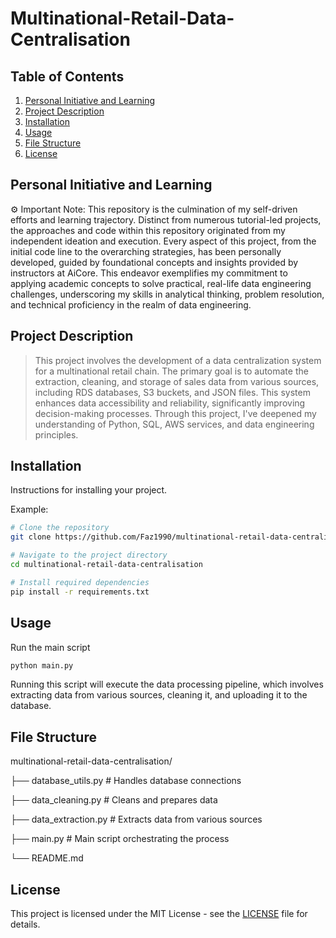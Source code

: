 # Multinational-Retail-Data-Centralisation

## Table of Contents
1. [Personal Initiative and Learning](#personal-initiative-and-learning)
2. [Project Description](#project-description)
3. [Installation](#installation)
4. [Usage](#usage)
5. [File Structure](#file-structure)
6. [License](#license)

## Personal Initiative and Learning
⚙️ Important Note: This repository is the culmination of my self-driven efforts and learning trajectory. Distinct from numerous tutorial-led projects, the approaches and code within this repository originated from my independent ideation and execution. Every aspect of this project, from the initial code line to the overarching strategies, has been personally developed, guided by foundational concepts and insights provided by instructors at AiCore. This endeavor exemplifies my commitment to applying academic concepts to solve practical, real-life data engineering challenges, underscoring my skills in analytical thinking, problem resolution, and technical proficiency in the realm of data engineering.

## Project Description
> This project involves the development of a data centralization system for a multinational retail chain. The primary goal is to automate the extraction, cleaning, and storage of sales data from various sources, including RDS databases, S3 buckets, and JSON files. This system enhances data accessibility and reliability, significantly improving decision-making processes. Through this project, I've deepened my understanding of Python, SQL, AWS services, and data engineering principles.

## Installation
Instructions for installing your project.

Example:
```bash
# Clone the repository
git clone https://github.com/Faz1990/multinational-retail-data-centralisation.git

# Navigate to the project directory
cd multinational-retail-data-centralisation

# Install required dependencies
pip install -r requirements.txt

```
## Usage

Run the main script

```bash
python main.py

```

Running this script will execute the data processing pipeline, which involves extracting data from various sources, cleaning it, and uploading it to the database.

## File Structure

multinational-retail-data-centralisation/

├── database_utils.py    # Handles database connections

├── data_cleaning.py     # Cleans and prepares data

├── data_extraction.py   # Extracts data from various sources

├── main.py              # Main script orchestrating the process

└── README.md


## License

This project is licensed under the MIT License - see the [LICENSE](LICENSE) file for details.


